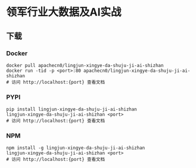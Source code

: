 # 领军行业大数据及AI实战

## 下载

### Docker

```
docker pull apachecn0/lingjun-xingye-da-shuju-ji-ai-shizhan
docker run -tid -p <port>:80 apachecn0/lingjun-xingye-da-shuju-ji-ai-shizhan
# 访问 http://localhost:{port} 查看文档
```

### PYPI

```
pip install lingjun-xingye-da-shuju-ji-ai-shizhan
lingjun-xingye-da-shuju-ji-ai-shizhan <port>
# 访问 http://localhost:{port} 查看文档
```

### NPM

```
npm install -g lingjun-xingye-da-shuju-ji-ai-shizhan
lingjun-xingye-da-shuju-ji-ai-shizhan <port>
# 访问 http://localhost:{port} 查看文档
```